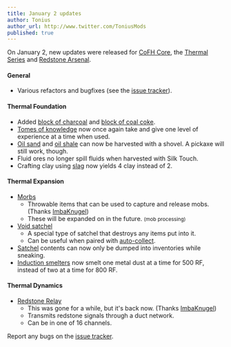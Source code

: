 ```yaml
---
title: January 2 updates
author: Tonius
author_url: http://www.twitter.com/ToniusMods
published: true
---
```


On January 2, new updates were released for [CoFH Core](/docs/cofh-core-4/), the
[Thermal Series](/docs/#thermal-series) and [Redstone
Arsenal](/docs/redstone-arsenal/).

#### General
* Various refactors and bugfixes (see the [issue
  tracker](https://github.com/CoFH/Feedback/issues?q=is%3Aissue+is%3Aclosed+label%3Afixed+sort%3Aupdated-desc)).

#### Thermal Foundation
* Added [block of charcoal](/docs/thermal-foundation/block-of-charcoal/) and [block of coal
  coke](/docs/thermal-foundation/block-of-coal-coke/).
* [Tomes of knowledge](/docs/thermal-foundation/tome-of-knowledge/) now once again take and give
  one level of experience at a time when used.
* [Oil sand](/docs/thermal-foundation/oil-sand/) and [oil shale](/docs/thermal-foundation/oil-shale/) can now be
  harvested with a shovel. A pickaxe will still work, though.
* Fluid ores no longer spill fluids when harvested with Silk Touch.
* Crafting clay using [slag](/docs/thermal-foundation/slag/) now yields 4 clay instead of 2.

#### Thermal Expansion
* [Morbs](/docs/thermal-expansion/morb/)
  * Throwable items that can be used to capture and release mobs. (Thanks
    [ImbaKnugel](https://github.com/ImbaKnugel))
  * These will be expanded on in the future. <small>(mob processing)</small>
* [Void satchel](/docs/thermal-expansion/satchel/)
  * A special type of satchel that destroys any items put into it.
  * Can be useful when paired with [auto-collect](/docs/thermal-expansion/satchel/#auto-collect).
* [Satchel](/docs/thermal-expansion/satchel/) contents can now only be dumped into inventories
  while sneaking.
* [Induction smelters](/docs/thermal-expansion/induction-smelter/) now smelt one metal dust at a
  time for 500 RF, instead of two at a time for 800 RF.

#### Thermal Dynamics
* [Redstone Relay](/docs/thermal-dynamics/redstone-relay/)
  * This was gone for a while, but it's back now. (Thanks
    [ImbaKnugel](https://github.com/ImbaKnugel))
  * Transmits redstone signals through a duct network.
  * Can be in one of 16 channels.

Report any bugs on the [issue tracker](http://www.github.com/CoFH/Feedback).
